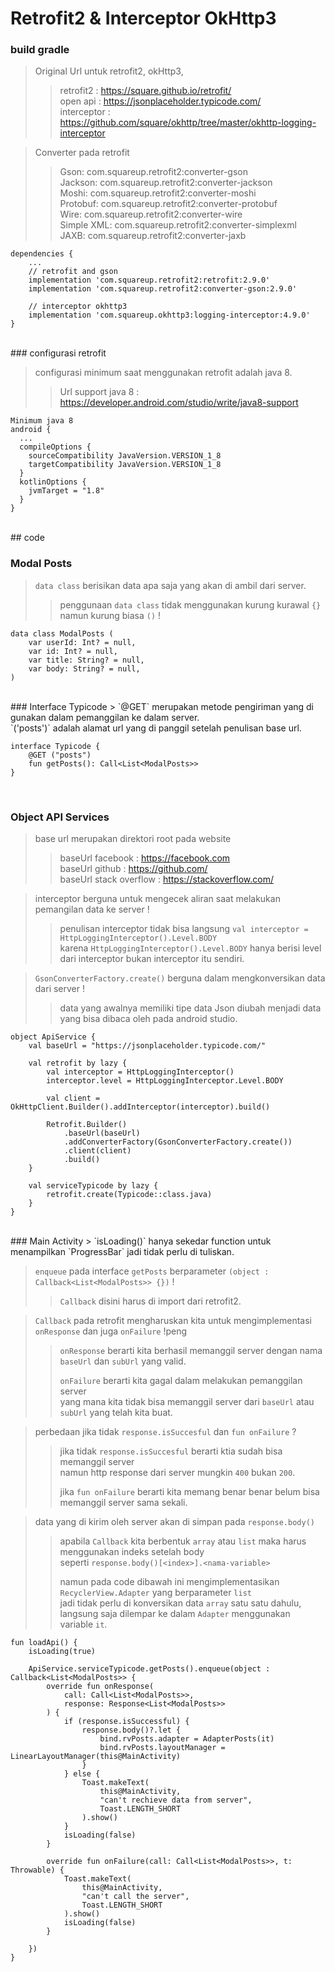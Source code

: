 # Retrofit2 & Interceptor OkHttp3

### build gradle
> Original Url untuk retrofit2, okHttp3,
>> retrofit2 : https://square.github.io/retrofit/ <br>
open api : https://jsonplaceholder.typicode.com/ <br>
interceptor : https://github.com/square/okhttp/tree/master/okhttp-logging-interceptor

> Converter pada retrofit
>> Gson: com.squareup.retrofit2:converter-gson <br> 
Jackson: com.squareup.retrofit2:converter-jackson <br>
Moshi: com.squareup.retrofit2:converter-moshi <br>
Protobuf: com.squareup.retrofit2:converter-protobuf <br>
Wire: com.squareup.retrofit2:converter-wire <br>
Simple XML: com.squareup.retrofit2:converter-simplexml <br>
JAXB: com.squareup.retrofit2:converter-jaxb <br>


```
dependencies {
    ...
    // retrofit and gson
    implementation 'com.squareup.retrofit2:retrofit:2.9.0'
    implementation 'com.squareup.retrofit2:converter-gson:2.9.0'

    // interceptor okhttp3
    implementation 'com.squareup.okhttp3:logging-interceptor:4.9.0'
}
```
<br>
### configurasi retrofit

> configurasi minimum saat menggunakan retrofit adalah java 8.
>> Url support java 8 : https://developer.android.com/studio/write/java8-support


```
Minimum java 8
android {
  ...
  compileOptions {
    sourceCompatibility JavaVersion.VERSION_1_8
    targetCompatibility JavaVersion.VERSION_1_8
  }
  kotlinOptions {
    jvmTarget = "1.8"
  }
}
```

<br>
## code

### Modal Posts

> `data class` berisikan data apa saja yang akan di ambil dari server. <br>
>> penggunaan `data class` tidak menggunakan kurung kurawal `{}` namun kurung biasa `()` !

```
data class ModalPosts (
    var userId: Int? = null,
    var id: Int? = null,
    var title: String? = null,
    var body: String? = null,
)
```
<br>
### Interface Typicode
> `@GET` merupakan metode pengiriman yang di gunakan dalam pemanggilan ke dalam server. <br>
`('posts')` adalah alamat url yang di panggil setelah penulisan base url.


```
interface Typicode {
    @GET ("posts")
    fun getPosts(): Call<List<ModalPosts>>
}
```
<br>

### Object API Services
> base url merupakan direktori root pada website 
>> baseUrl facebook : https://facebook.com <br>
baseUrl github : https://github.com/ <br>
baseUrl stack overflow : https://stackoverflow.com/

> interceptor berguna untuk mengecek aliran saat melakukan pemangilan data ke server !
>>penulisan interceptor tidak bisa langsung `val interceptor = HttpLoggingInterceptor().Level.BODY` <br>
karena `HttpLoggingInterceptor().Level.BODY` hanya berisi level dari interceptor bukan interceptor itu sendiri.

> `GsonConverterFactory.create()` berguna dalam mengkonversikan data dari server !
>> data yang awalnya memiliki tipe data Json diubah menjadi data yang bisa dibaca oleh pada android studio.

```
object ApiService {
    val baseUrl = "https://jsonplaceholder.typicode.com/"

    val retrofit by lazy {
        val interceptor = HttpLoggingInterceptor()
        interceptor.level = HttpLoggingInterceptor.Level.BODY

        val client = OkHttpClient.Builder().addInterceptor(interceptor).build()

        Retrofit.Builder()
            .baseUrl(baseUrl)
            .addConverterFactory(GsonConverterFactory.create())
            .client(client)
            .build()
    }

    val serviceTypicode by lazy {
        retrofit.create(Typicode::class.java)
    }
}
```
<br>
### Main Activity
> `isLoading()` hanya sekedar function untuk menampilkan `ProgressBar` jadi tidak perlu di tuliskan.

> `enqueue` pada interface `getPosts` berparameter `(object : Callback<List<ModalPosts>> {})` !
>> `Callback` disini harus di import dari retrofit2.


> `Callback` pada retrofit mengharuskan kita untuk mengimplementasi `onResponse` dan juga `onFailure` !peng
>> `onResponse` berarti kita berhasil memanggil server dengan nama `baseUrl` dan `subUrl` yang valid.
>>
>> `onFailure` berarti kita gagal dalam melakukan pemanggilan server <br> 
yang mana kita tidak bisa memanggil server dari `baseUrl` atau `subUrl` yang telah kita buat.

> perbedaan jika tidak `response.isSuccesful` dan `fun onFailure` ?
>> jika tidak `response.isSuccesful` berarti ktia sudah bisa memanggil server <br>namun http response dari server mungkin `400` bukan `200`.
>> 
>> jika `fun onFailure` berarti kita memang benar benar belum bisa memanggil server sama sekali.

> data yang di kirim oleh server akan di simpan pada `response.body()`
>> apabila `Callback` kita berbentuk `array` atau `list` maka harus menggunakan indeks setelah body <br> 
seperti `response.body()[<index>].<nama-variable>`
>>
>> namun pada code dibawah ini mengimplementasikan `RecyclerView.Adapter` yang berparameter `list`<br>
jadi tidak perlu di konversikan data `array` satu satu dahulu, langsung saja dilempar ke dalam `Adapter` menggunakan variable `it`.
```
fun loadApi() {
    isLoading(true)
    
    ApiService.serviceTypicode.getPosts().enqueue(object : Callback<List<ModalPosts>> {
        override fun onResponse(
            call: Call<List<ModalPosts>>,
            response: Response<List<ModalPosts>>
        ) {
            if (response.isSuccessful) {
                response.body()?.let {
                    bind.rvPosts.adapter = AdapterPosts(it)
                    bind.rvPosts.layoutManager = LinearLayoutManager(this@MainActivity)
                }
            } else {
                Toast.makeText(
                    this@MainActivity,
                    "can't rechieve data from server",
                    Toast.LENGTH_SHORT
                ).show()
            }
            isLoading(false)
        }

        override fun onFailure(call: Call<List<ModalPosts>>, t: Throwable) {
            Toast.makeText(
                this@MainActivity,
                "can't call the server",
                Toast.LENGTH_SHORT
            ).show()
            isLoading(false)
        }

    })
}
```
